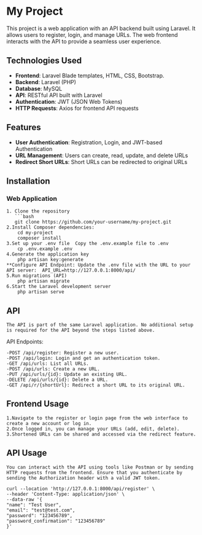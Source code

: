 # My Project

This project is a web application with an API backend built using Laravel. It allows users to register, login, and manage URLs. The web frontend interacts with the API to provide a seamless user experience.

## Technologies Used

- **Frontend**: Laravel Blade templates, HTML, CSS, Bootstrap.
- **Backend**: Laravel (PHP)
- **Database**: MySQL
- **API**: RESTful API built with Laravel
- **Authentication**: JWT (JSON Web Tokens)
- **HTTP Requests**: Axios for frontend API requests

## Features

- **User Authentication**: Registration, Login, and JWT-based Authentication
- **URL Management**: Users can create, read, update, and delete URLs
- **Redirect Short URLs**: Short URLs can be redirected to original URLs

## Installation

### Web Application

    1. Clone the repository
       ```bash
       git clone https://github.com/your-username/my-project.git
    2.Install Composer dependencies:
        cd my-project
        composer install
    3.Set up your .env file  Copy the .env.example file to .env
        cp .env.example .env
    4.Generate the application key
        php artisan key:generate
    **Configure API Endpoint: Update the .env file with the URL to your API server:  API_URL=http://127.0.0.1:8000/api/
    5.Run migrations (API)
        php artisan migrate
    6.Start the Laravel development server
        php artisan serve

## API
    The API is part of the same Laravel application. No additional setup is required for the API beyond the steps listed above.

API Endpoints:

    -POST /api/register: Register a new user.
    -POST /api/login: Login and get an authentication token.
    -GET /api/urls: List all URLs.
    -POST /api/urls: Create a new URL.
    -PUT /api/urls/{id}: Update an existing URL.
    -DELETE /api/urls/{id}: Delete a URL.
    -GET /api/r/{shortUrl}: Redirect a short URL to its original URL.
    
## Frontend Usage
    1.Navigate to the register or login page from the web interface to create a new account or log in.
    2.Once logged in, you can manage your URLs (add, edit, delete).
    3.Shortened URLs can be shared and accessed via the redirect feature.
    
## API Usage
    You can interact with the API using tools like Postman or by sending HTTP requests from the frontend. Ensure that you authenticate by sending the Authorization header with a valid JWT token.
 
    curl --location 'http://127.0.0.1:8000/api/register' \
    --header 'Content-Type: application/json' \
    --data-raw '{
    "name": "Test User",
    "email": "test@test.com",
    "password": "123456789",
    "password_confirmation": "123456789"
    }'

